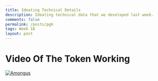 ```yaml
---
title: Ideating Technical Details 
description: Ideating technical data that we developed last week.
comments: false
permalink: /posts/pgk
tags: Week 18
layout: post
---
```


# Video Of The Token Working
[![Amongus]({{site.baseurl}}/images/itsagoose.png)]({{site.baseurl}}/images/vids/finalvideodatabase.mov "Rickroll")